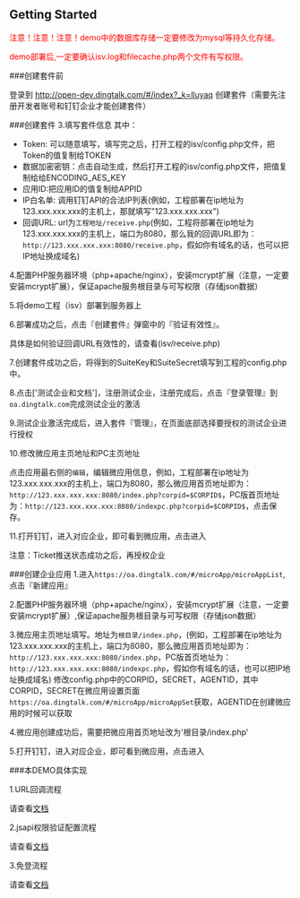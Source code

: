 
## Getting Started

<font color=red>
注意！注意！注意！demo中的数据库存储一定要修改为mysql等持久化存储。

demo部署后,一定要确认isv.log和filecache.php两个文件有写权限。
</font>

###创建套件前

登录到 http://open-dev.dingtalk.com/#/index?_k=lluyaq 创建套件（需要先注册开发者账号和钉钉企业才能创建套件）

###创建套件
3.填写套件信息
其中：

- Token:  可以随意填写，填写完之后，打开工程的isv/config.php文件，把Token的值复制给TOKEN
- 数据加密密钥：点击自动生成，然后打开工程的isv/config.php文件，把值复制给给ENCODING_AES_KEY
- 应用ID:把应用ID的值复制给APPID
- IP白名单:  调用钉钉API的合法IP列表(例如，工程部署在ip地址为123.xxx.xxx.xxx的主机上，那就填写"123.xxx.xxx.xxx")
- 回调URL:   url为`工程地址/receive.php`(例如，工程将部署在ip地址为123.xxx.xxx.xxx的主机上，端口为8080，那么我的回调URL即为：`http://123.xxx.xxx.xxx:8080/receive.php`，假如你有域名的话，也可以把IP地址换成域名)

4.配置PHP服务器环境（php+apache/nginx），安装mcrypt扩展（注意，一定要安装mcrypt扩展），保证apache服务根目录与可写权限（存储json数据）

5.将demo工程（isv）部署到服务器上

6.部署成功之后，点击『创建套件』弹窗中的『验证有效性』。

  具体是如何验证回调URL有效性的，请查看(isv/receive.php)

7.创建套件成功之后，将得到的SuiteKey和SuiteSecret填写到工程的config.php中。

8.点击['测试企业和文档']，注册测试企业，注册完成后，点击『登录管理』到```oa.dingtalk.com```完成测试企业的激活

9.测试企业激活完成后，进入套件『管理』，在页面底部选择要授权的测试企业进行授权

10.修改微应用主页地址和PC主页地址

  点击应用最右侧的`编辑`，编辑微应用信息，例如，工程部署在ip地址为123.xxx.xxx.xxx的主机上，端口为8080，那么微应用首页地址即为：`http://123.xxx.xxx.xxx:8080/index.php?corpid=$CORPID$`，PC版首页地址为：`http://123.xxx.xxx.xxx:8080/indexpc.php?corpid=$CORPID$`，点击保存。

11.打开钉钉，进入对应企业，即可看到微应用，点击进入

注意：Ticket推送状态成功之后，再授权企业

###创建企业应用
1.进入`https://oa.dingtalk.com/#/microApp/microAppList`,点击『新建应用』

2.配置PHP服务器环境（php+apache/nginx），安装mcrypt扩展（注意，一定要安装mcrypt扩展）,保证apache服务根目录与可写权限（存储json数据）

3.微应用主页地址填写。地址为`根目录/index.php`，(例如，工程部署在ip地址为123.xxx.xxx.xxx的主机上，端口为8080，那么微应用首页地址即为：`http://123.xxx.xxx.xxx:8080/index.php`，PC版首页地址为：`http://123.xxx.xxx.xxx:8080/indexpc.php`，假如你有域名的话，也可以把IP地址换成域名)
  修改config.php中的CORPID，SECRET，AGENTID，其中CORPID，SECRET在微应用设置页面`https://oa.dingtalk.com/#/microApp/microAppSet`获取，AGENTID在创建微应用的时候可以获取

4.微应用创建成功后，需要把微应用首页地址改为'根目录/index.php'

5.打开钉钉，进入对应企业，即可看到微应用，点击进入

###本DEMO具体实现

1.URL回调流程

请查看[文档](https://ding-doc.dingtalk.com/doc#/serverapi3/igq88i)

2.jsapi权限验证配置流程

请查看[文档](https://ding-doc.dingtalk.com/doc#/dev/uwa7vs)

3.免登流程

请查看[文档](https://ding-doc.dingtalk.com/doc#/dev/ep7bpq)
